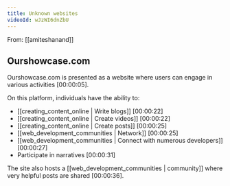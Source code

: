 ```yaml
---
title: Unknown websites
videoId: wJzWI6dnZbU
---
```


From: [[amiteshanand]] <br/> 

## Ourshowcase.com
Ourshowcase.com is presented as a website where users can engage in various activities <a class="yt-timestamp" data-t="00:00:05">[00:00:05]</a>.

On this platform, individuals have the ability to:
*   [[creating_content_online | Write blogs]] <a class="yt-timestamp" data-t="00:00:22">[00:00:22]</a>
*   [[creating_content_online | Create videos]] <a class="yt-timestamp" data-t="00:00:22">[00:00:22]</a>
*   [[creating_content_online | Create posts]] <a class="yt-timestamp" data-t="00:00:25">[00:00:25]</a>
*   [[web_development_communities | Network]] <a class="yt-timestamp" data-t="00:00:25">[00:00:25]</a>
*   [[web_development_communities | Connect with numerous developers]] <a class="yt-timestamp" data-t="00:00:27">[00:00:27]</a>
*   Participate in narratives <a class="yt-timestamp" data-t="00:00:31">[00:00:31]</a>

The site also hosts a [[web_development_communities | community]] where very helpful posts are shared <a class="yt-timestamp" data-t="00:00:36">[00:00:36]</a>.